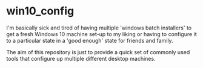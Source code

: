 # win10_config

I'm basically sick and tired of having multiple 'windows batch installers' to get a fresh Windows 10 machine set-up to my liking or having to configure it to a particular state in a 'good enough' state for friends and family.

The aim of this repository is just to provide a quick set of commonly used tools that configure up multiple different desktop machines.